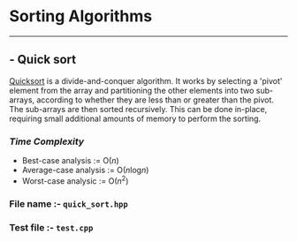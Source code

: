# Sorting Algorithms
---

## - **Quick sort**
[Quicksort](https://en.wikipedia.org/wiki/Quicksort) is a divide-and-conquer algorithm. It works by selecting a 'pivot' element from the array and partitioning the other elements into two sub-arrays, according to whether they are less than or greater than the pivot. The sub-arrays are then sorted recursively. This can be done in-place, requiring small additional amounts of memory to perform the sorting.

### *Time Complexity*
 - Best-case analysis := O(*n*)
 - Average-case analysis := O(*n*log*n*)
 - Worst-case analysic := O($n^2$)

### File name :- `quick_sort.hpp`
### Test file :- `test.cpp` 
